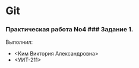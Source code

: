 # Git
### Практическая работа No4 ### Задание 1.
Выполнил:
* <Ким Виктория Александровна>
* <УИТ-211>